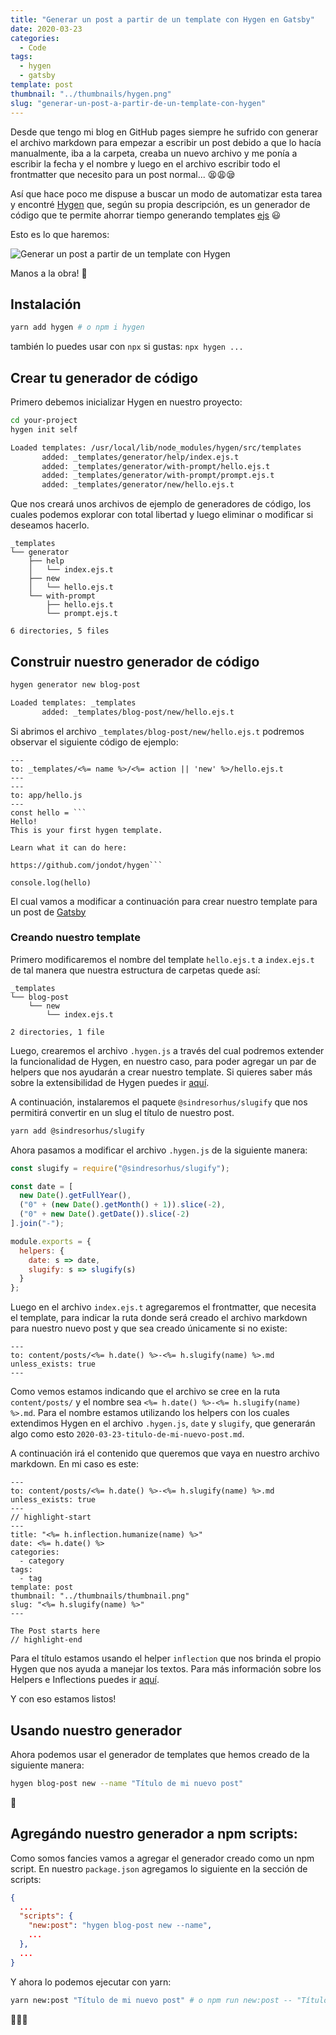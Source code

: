 ```yaml
---
title: "Generar un post a partir de un template con Hygen en Gatsby"
date: 2020-03-23
categories:
  - Code
tags:
  - hygen
  - gatsby
template: post
thumbnail: "../thumbnails/hygen.png"
slug: "generar-un-post-a-partir-de-un-template-con-hygen"
---
```


Desde que tengo mi blog en GitHub pages siempre he sufrido con generar el archivo markdown para empezar a escribir un post debido a que lo hacía manualmente, iba a la carpeta, creaba un nuevo archivo y me ponía a escribir la fecha y el nombre y luego en el archivo escribir todo el frontmatter que necesito para un post normal... 😫😩😪

Así que hace poco me dispuse a buscar un modo de automatizar esta tarea y encontré [Hygen](http://www.hygen.io/) que, según su propia descripción, es un generador de código que te permite ahorrar tiempo generando templates [ejs](https://ejs.co/) 😃

Esto es lo que haremos:

![Generar un post a partir de un template con Hygen](https://i.imgur.com/ocxaniF.gif)

Manos a la obra! 💪

## Instalación

```bash
yarn add hygen # o npm i hygen
```

también lo puedes usar con `npx` si gustas: `npx hygen ...`

## Crear tu generador de código

Primero debemos inicializar Hygen en nuestro proyecto:

```bash
cd your-project
hygen init self

Loaded templates: /usr/local/lib/node_modules/hygen/src/templates
       added: _templates/generator/help/index.ejs.t
       added: _templates/generator/with-prompt/hello.ejs.t
       added: _templates/generator/with-prompt/prompt.ejs.t
       added: _templates/generator/new/hello.ejs.t
```

Que nos creará unos archivos de ejemplo de generadores de código, los cuales podemos explorar con total libertad y luego eliminar o modificar si deseamos hacerlo.

```terminal
_templates
└── generator
    ├── help
    │   └── index.ejs.t
    ├── new
    │   └── hello.ejs.t
    └── with-prompt
        ├── hello.ejs.t
        └── prompt.ejs.t

6 directories, 5 files
```

## Construir nuestro generador de código

```bash
hygen generator new blog-post

Loaded templates: _templates
       added: _templates/blog-post/new/hello.ejs.t
```

Si abrimos el archivo `_templates/blog-post/new/hello.ejs.t` podremos observar el siguiente código de ejemplo:

````
---
to: _templates/<%= name %>/<%= action || 'new' %>/hello.ejs.t
---
---
to: app/hello.js
---
const hello = ```
Hello!
This is your first hygen template.

Learn what it can do here:

https://github.com/jondot/hygen```

console.log(hello)
````

El cual vamos a modificar a continuación para crear nuestro template para un post de [Gatsby](https://www.gatsbyjs.org/)

### Creando nuestro template

Primero modificaremos el nombre del template `hello.ejs.t` a `index.ejs.t` de tal manera que nuestra estructura de carpetas quede así:

```terminal
_templates
└── blog-post
    └── new
        └── index.ejs.t

2 directories, 1 file
```

Luego, crearemos el archivo `.hygen.js` a través del cual podremos extender la funcionalidad de Hygen, en nuestro caso, para poder agregar un par de helpers que nos ayudarán a crear nuestro template. Si quieres saber más sobre la extensibilidad de Hygen puedes ir [aquí](http://www.hygen.io/extensibility).

A continuación, instalaremos el paquete `@sindresorhus/slugify` que nos permitirá convertir en un slug el título de nuestro post.

```bash
yarn add @sindresorhus/slugify
```

Ahora pasamos a modificar el archivo `.hygen.js` de la siguiente manera:

```javascript
const slugify = require("@sindresorhus/slugify");

const date = [
  new Date().getFullYear(),
  ("0" + (new Date().getMonth() + 1)).slice(-2),
  ("0" + new Date().getDate()).slice(-2)
].join("-");

module.exports = {
  helpers: {
    date: s => date,
    slugify: s => slugify(s)
  }
};
```

Luego en el archivo `index.ejs.t` agregaremos el frontmatter, que necesita el template, para indicar la ruta donde será creado el archivo markdown para nuestro nuevo post y que sea creado únicamente si no existe:

```ejs
---
to: content/posts/<%= h.date() %>-<%= h.slugify(name) %>.md
unless_exists: true
---
```

Como vemos estamos indicando que el archivo se cree en la ruta `content/posts/` y el nombre sea `<%= h.date() %>-<%= h.slugify(name) %>.md`. Para el nombre estamos utilizando los helpers con los cuales extendimos Hygen en el archivo `.hygen.js`, `date` y `slugify`, que generarán algo como esto `2020-03-23-titulo-de-mi-nuevo-post.md`.

A continuación irá el contenido que queremos que vaya en nuestro archivo markdown. En mi caso es este:

```ejs
---
to: content/posts/<%= h.date() %>-<%= h.slugify(name) %>.md
unless_exists: true
---
// highlight-start
---
title: "<%= h.inflection.humanize(name) %>"
date: <%= h.date() %>
categories:
  - category
tags:
  - tag
template: post
thumbnail: "../thumbnails/thumbnail.png"
slug: "<%= h.slugify(name) %>"
---

The Post starts here
// highlight-end
```

Para el título estamos usando el helper `inflection` que nos brinda el propio Hygen que nos ayuda a manejar los textos. Para más información sobre los Helpers e Inflections puedes ir [aquí](http://www.hygen.io/templates/#helpers-and-inflections).

Y con eso estamos listos!

## Usando nuestro generador

Ahora podemos usar el generador de templates que hemos creado de la siguiente manera:

```bash
hygen blog-post new --name "Título de mi nuevo post"
```

🎉

## Agregándo nuestro generador a npm scripts:

Como somos fancies vamos a agregar el generador creado como un npm script. En nuestro `package.json` agregamos lo siguiente en la sección de scripts:

```json
{
  ...
  "scripts": {
    "new:post": "hygen blog-post new --name",
    ...
  },
  ...
}
```

Y ahora lo podemos ejecutar con yarn:

```bash
yarn new:post "Título de mi nuevo post" # o npm run new:post -- "Título de mi nuevo post"
```

🎉🎉🎉
